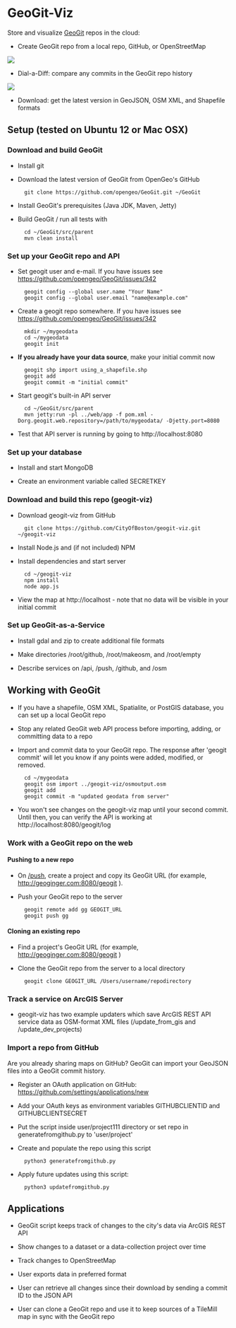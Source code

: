 # GeoGit-Viz

Store and visualize <a href="http://geogit.org">GeoGit</a> repos in the cloud:

* Create GeoGit repo from a local repo, GitHub, or OpenStreetMap

<img src="https://raw.github.com/CityOfBoston/geogit-viz/master/osmimport.png"/>

* Dial-a-Diff: compare any commits in the GeoGit repo history

<img src="https://raw.github.com/CityOfBoston/geogit-viz/master/dialadiff.png"/>

* Download: get the latest version in GeoJSON, OSM XML, and Shapefile formats

## Setup (tested on Ubuntu 12 or Mac OSX)

### Download and build GeoGit

* Install git

* Download the latest version of GeoGit from OpenGeo's GitHub

        git clone https://github.com/opengeo/GeoGit.git ~/GeoGit

* Install GeoGit's prerequisites (Java JDK, Maven, Jetty)

* Build GeoGit / run all tests with

        cd ~/GeoGit/src/parent
        mvn clean install

### Set up your GeoGit repo and API

* Set geogit user and e-mail. If you have issues see https://github.com/opengeo/GeoGit/issues/342

        geogit config --global user.name "Your Name"
        geogit config --global user.email "name@example.com"

* Create a geogit repo somewhere. If you have issues see https://github.com/opengeo/GeoGit/issues/342

        mkdir ~/mygeodata
        cd ~/mygeodata
        geogit init

* **If you already have your data source**, make your initial commit now

        geogit shp import using_a_shapefile.shp
        geogit add
        geogit commit -m "initial commit"

* Start geogit's built-in API server

        cd ~/GeoGit/src/parent
        mvn jetty:run -pl ../web/app -f pom.xml -Dorg.geogit.web.repository=/path/to/mygeodata/ -Djetty.port=8080

* Test that API server is running by going to http://localhost:8080

### Set up your database

* Install and start MongoDB

* Create an environment variable called SECRETKEY

### Download and build this repo (geogit-viz)

* Download geogit-viz from GitHub

        git clone https://github.com/CityOfBoston/geogit-viz.git ~/geogit-viz

* Install Node.js and (if not included) NPM

* Install dependencies and start server

        cd ~/geogit-viz
        npm install
        node app.js

* View the map at http://localhost - note that no data will be visible in your initial commit

### Set up GeoGit-as-a-Service

* Install gdal and zip to create additional file formats

* Make directories /root/github, /root/makeosm, and /root/empty

* Describe services on /api, /push, /github, and /osm

## Working with GeoGit

* If you have a shapefile, OSM XML, Spatialite, or PostGIS database, you can set up a local GeoGit repo

* Stop any related GeoGit web API process before importing, adding, or committing data to a repo

* Import and commit data to your GeoGit repo. The response after 'geogit commit' will let you know if any points were added, modified, or removed.

        cd ~/mygeodata
        geogit osm import ../geogit-viz/osmoutput.osm
        geogit add
        geogit commit -m "updated geodata from server"

* You won't see changes on the geogit-viz map until your second commit. Until then, you can verify the API is working at http://localhost:8080/geogit/log 

### Work with a GeoGit repo on the web

#### Pushing to a new repo

* On <a href="http://geoginger.com/push">/push</a>, create a project and copy its GeoGit URL (for example, http://geoginger.com:8080/geogit ).

* Push your GeoGit repo to the server

        geogit remote add gg GEOGIT_URL
        geogit push gg

#### Cloning an existing repo

* Find a project's GeoGit URL (for example, http://geoginger.com:8080/geogit )

* Clone the GeoGit repo from the server to a local directory

        geogit clone GEOGIT_URL /Users/username/repodirectory

### Track a service on ArcGIS Server

* geogit-viz has two example updaters which save ArcGIS REST API service data as OSM-format XML files (/update\_from\_gis and /update\_dev\_projects)

### Import a repo from GitHub

Are you already sharing maps on GitHub?  GeoGit can import your GeoJSON files into a GeoGit commit history.

* Register an OAuth application on GitHub: https://github.com/settings/applications/new

* Add your OAuth keys as environment variables GITHUBCLIENTID and GITHUBCLIENTSECRET

* Put the script inside user/project111 directory or set repo in generatefromgithub.py to 'user/project'

* Create and populate the repo using this script

        python3 generatefromgithub.py

* Apply future updates using this script:

        python3 updatefromgithub.py

## Applications

* GeoGit script keeps track of changes to the city's data via ArcGIS REST API

* Show changes to a dataset or a data-collection project over time

* Track changes to OpenStreetMap

* User exports data in preferred format

* User can retrieve all changes since their download by sending a commit ID to the JSON API

* User can clone a GeoGit repo and use it to keep sources of a TileMill map in sync with the GeoGit repo
